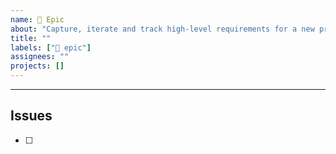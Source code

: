 ```yaml
---
name: 🌈 Epic
about: "Capture, iterate and track high-level requirements for a new project, library or module."
title: ""
labels: ["🌈 epic"]
assignees: ""
projects: []
---
```


<!-- Overview -->

<!-- - Link to relevant Proposal discussion -->
<!-- - Link to relevant Spec discussion -->

<!--
**See also:**
- 
-->

---

## Issues

- [ ] #
